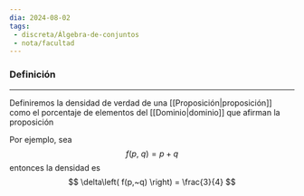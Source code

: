 ```yaml
---
dia: 2024-08-02
tags: 
 - discreta/Álgebra-de-conjuntos
 - nota/facultad
---
```

### Definición
---
Definiremos la densidad de verdad de una [[Proposición|proposición]] como el porcentaje de elementos del [[Dominio|dominio]] que afirman la proposición

Por ejemplo, sea $$ f(p,~q) = p + q $$ entonces la densidad es $$ \delta\left( f(p,~q) \right) = \frac{3}{4} $$